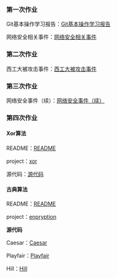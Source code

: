 ### 第一次作业

Git基本操作学习报告：[Git基本操作学习报告](Git基本操作学习报告.txt)

网络安全相关事件：[网络安全相关事件](网络安全相关事件.txt )



### 第二次作业

西工大被攻击事件：[西工大被攻击事件](西工大被攻击事件.md)



### 第三次作业

网络安全事件（续）：[网络安全事件（续）](网络安全事件（续）.md)



### 第四次作业

#### Xor算法

README：[README](Xor/README.md )

project：[xor](Xor)

源代码：[源代码](Xor/src/Xor/Xor.java)



#### 古典算法

README：[README](encryption/README.md )

project：[enpryption](enpryption)

**源代码**

Caesar：[Caesar](encryption/src/encryption/Caesar.java )

Playfair：[Playfair](encryption/src/encryption/Playfair.java )

Hill：[Hill](encryption/src/encryption/Hill.java)

